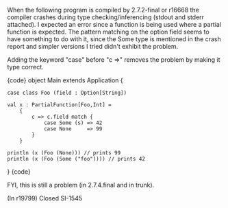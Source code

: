 When the following program is compiled by 2.7.2-final or r16668 the compiler crashes during type checking/inferencing (stdout and stderr attached). I expected an error since a function is being used where a partial function is expected. The pattern matching on the option field seems to have something to do with it, since the Some type is mentioned in the crash report and simpler versions I tried didn't exhibit the problem.

Adding the keyword "case" before "c =>" removes the problem by making it type correct.

{code}
object Main extends Application {

    case class Foo (field : Option[String])

    val x : PartialFunction[Foo,Int] =
        {
            c => c.field match {
                case Some (s) => 42
                case None     => 99
            }
        }
        
    println (x (Foo (None))) // prints 99
    println (x (Foo (Some ("foo")))) // prints 42
        
}
{code}


FYI, this is still a problem (in 2.7.4.final and in trunk).

(In r19799) Closed SI-1545
